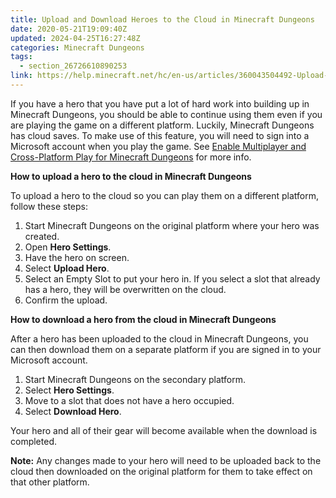 ```yaml
---
title: Upload and Download Heroes to the Cloud in Minecraft Dungeons
date: 2020-05-21T19:09:40Z
updated: 2024-04-25T16:27:48Z
categories: Minecraft Dungeons
tags:
  - section_26726610890253
link: https://help.minecraft.net/hc/en-us/articles/360043504492-Upload-and-Download-Heroes-to-the-Cloud-in-Minecraft-Dungeons
---
```


If you have a hero that you have put a lot of hard work into building up in Minecraft Dungeons, you should be able to continue using them even if you are playing the game on a different platform. Luckily, Minecraft Dungeons has cloud saves. To make use of this feature, you will need to sign into a Microsoft account when you play the game. See [Enable Multiplayer and Cross-Platform Play for Minecraft Dungeons](./Enable-Multiplayer-and-Cross-Platform-Play-for-Minecraft-Dungeons.md) for more info.

**How to upload a hero to the cloud in Minecraft Dungeons**

To upload a hero to the cloud so you can play them on a different platform, follow these steps:

1.  Start Minecraft Dungeons on the original platform where your hero was created.
2.  Open **Hero Settings**.
3.  Have the hero on screen.
4.  Select **Upload Hero**.
5.  Select an Empty Slot to put your hero in. If you select a slot that already has a hero, they will be overwritten on the cloud.
6.  Confirm the upload.

**How to download a hero from the cloud in Minecraft Dungeons**

After a hero has been uploaded to the cloud in Minecraft Dungeons, you can then download them on a separate platform if you are signed in to your Microsoft account.

1.  Start Minecraft Dungeons on the secondary platform.
2.  Select **Hero Settings**.
3.  Move to a slot that does not have a hero occupied.
4.  Select **Download Hero**.

Your hero and all of their gear will become available when the download is completed.

**Note:** Any changes made to your hero will need to be uploaded back to the cloud then downloaded on the original platform for them to take effect on that other platform.
